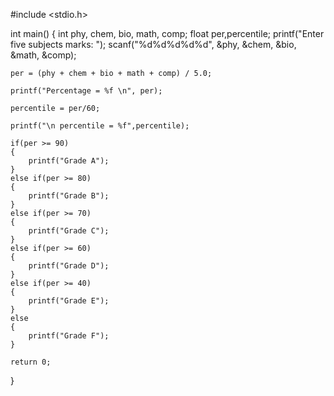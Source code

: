 #include <stdio.h>

int main()
{
    int phy, chem, bio, math, comp; 
    float per,percentile; 
    printf("Enter five subjects marks: ");
    scanf("%d%d%d%d%d", &phy, &chem, &bio, &math, &comp);

    per = (phy + chem + bio + math + comp) / 5.0;

    printf("Percentage = %f \n", per);
    
    percentile = per/60;
    
    printf("\n percentile = %f",percentile);
    
    if(per >= 90)
    {
        printf("Grade A");
    }
    else if(per >= 80)
    {
        printf("Grade B");
    }
    else if(per >= 70)
    {
        printf("Grade C");
    }
    else if(per >= 60)
    {
        printf("Grade D");
    }
    else if(per >= 40)
    {
        printf("Grade E");
    }
    else
    {
        printf("Grade F");
    }

    return 0;
}
